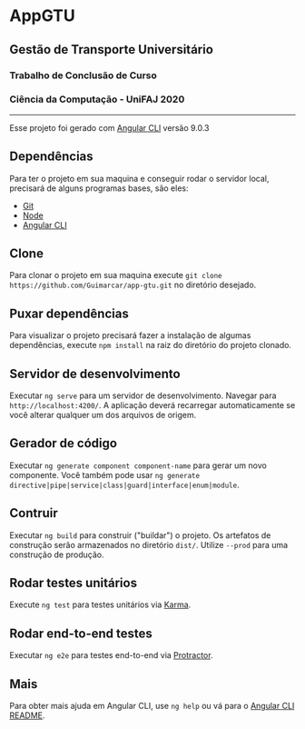 # AppGTU

## Gestão de Transporte Universitário

### Trabalho de Conclusão de Curso

### Ciência da Computação - UniFAJ 2020

---

Esse projeto foi gerado com [Angular CLI](https://github.com/angular/angular-cli) versão 9.0.3

## Dependências

Para ter o projeto em sua maquina e conseguir rodar o servidor local, precisará de alguns programas bases, são eles:

- [Git](https://git-scm.com/downloads)
- [Node](https://nodejs.org/en/download/)
- [Angular CLI](https://angular.io/cli)

## Clone

Para clonar o projeto em sua maquina execute `git clone https://github.com/Guimarcar/app-gtu.git` no diretório desejado.

## Puxar dependências

Para visualizar o projeto precisará fazer a instalação de algumas dependências, execute `npm install` na raiz do diretório do projeto clonado.

## Servidor de desenvolvimento

Executar `ng serve` para um servidor de desenvolvimento. Navegar para `http://localhost:4200/`. A aplicação deverá recarregar automaticamente se você alterar qualquer um dos arquivos de origem.

## Gerador de código

Executar `ng generate component component-name` para gerar um novo componente. Você também pode usar `ng generate directive|pipe|service|class|guard|interface|enum|module`.

## Contruir

Executar `ng build` para construir ("buildar") o projeto. Os artefatos de construção serão armazenados no diretório `dist/`. Utilize `--prod` para uma construção de produção.

## Rodar testes unitários

Execute `ng test` para testes unitários via [Karma](https://karma-runner.github.io).

## Rodar end-to-end testes

Executar `ng e2e` para testes end-to-end via [Protractor](http://www.protractortest.org/).

## Mais

Para obter mais ajuda em Angular CLI, use `ng help` ou vá para o [Angular CLI README](https://github.com/angular/angular-cli/blob/master/README.md).
